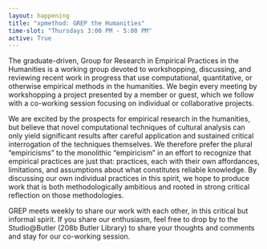 ```yaml
---
layout: happening
title: "xpmethod: GREP the Humanities"
time-slot: "Thursdays 3:00 PM - 5:00 PM"
active: True
---
```


The graduate-driven, Group for Research in Empirical Practices in the Humanities is a working group devoted to workshopping, discussing, and reviewing recent work in progress that use computational, quantitative, or otherwise empirical methods in the humanities. We begin every meeting by workshopping a project presented by a member or guest, which we follow with a co-working session focusing on individual or collaborative projects.

We are excited by the prospects for empirical research in the humanities, but believe that novel computational techniques of cultural analysis can only yield significant results after careful application and sustained critical interrogation of the techniques themselves. We therefore prefer the plural “empiricisms” to the monolithic “empiricism” in an effort to recognize that empirical practices are just that: practices, each with their own affordances, limitations, and assumptions about what constitutes reliable knowledge. By discussing our own individual practices in this spirit, we hope to produce work that is both methodologically ambitious and rooted in strong critical reflection on those methodologies.

GREP meets weekly to share our work with each other, in this critical but informal spirit. If you share our enthusiasm, feel free to drop by to the Studio@Butler (208b Butler Library) to share your thoughts and comments and stay for our co-working session.